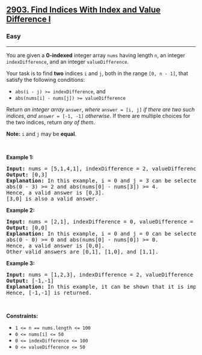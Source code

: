 <h2><a href="https://leetcode.com/problems/find-indices-with-index-and-value-difference-i/">2903. Find Indices With Index and Value Difference I</a></h2><h3>Easy</h3><hr><div><p>You are given a <strong>0-indexed</strong> integer array <code>nums</code> having length <code>n</code>, an integer <code>indexDifference</code>, and an integer <code>valueDifference</code>.</p>

<p>Your task is to find <strong>two</strong> indices <code>i</code> and <code>j</code>, both in the range <code>[0, n - 1]</code>, that satisfy the following conditions:</p>

<ul>
	<li><code>abs(i - j) &gt;= indexDifference</code>, and</li>
	<li><code>abs(nums[i] - nums[j]) &gt;= valueDifference</code></li>
</ul>

<p>Return <em>an integer array</em> <code>answer</code>, <em>where</em> <code>answer = [i, j]</code> <em>if there are two such indices</em>, <em>and</em> <code>answer = [-1, -1]</code> <em>otherwise</em>. If there are multiple choices for the two indices, return <em>any of them</em>.</p>

<p><strong>Note:</strong> <code>i</code> and <code>j</code> may be <strong>equal</strong>.</p>

<p>&nbsp;</p>
<p><strong class="example">Example 1:</strong></p>

<pre><strong>Input:</strong> nums = [5,1,4,1], indexDifference = 2, valueDifference = 4
<strong>Output:</strong> [0,3]
<strong>Explanation:</strong> In this example, i = 0 and j = 3 can be selected.
abs(0 - 3) &gt;= 2 and abs(nums[0] - nums[3]) &gt;= 4.
Hence, a valid answer is [0,3].
[3,0] is also a valid answer.
</pre>

<p><strong class="example">Example 2:</strong></p>

<pre><strong>Input:</strong> nums = [2,1], indexDifference = 0, valueDifference = 0
<strong>Output:</strong> [0,0]
<strong>Explanation:</strong> In this example, i = 0 and j = 0 can be selected.
abs(0 - 0) &gt;= 0 and abs(nums[0] - nums[0]) &gt;= 0.
Hence, a valid answer is [0,0].
Other valid answers are [0,1], [1,0], and [1,1].
</pre>

<p><strong class="example">Example 3:</strong></p>

<pre><strong>Input:</strong> nums = [1,2,3], indexDifference = 2, valueDifference = 4
<strong>Output:</strong> [-1,-1]
<strong>Explanation:</strong> In this example, it can be shown that it is impossible to find two indices that satisfy both conditions.
Hence, [-1,-1] is returned.</pre>

<p>&nbsp;</p>
<p><strong>Constraints:</strong></p>

<ul>
	<li><code>1 &lt;= n == nums.length &lt;= 100</code></li>
	<li><code>0 &lt;= nums[i] &lt;= 50</code></li>
	<li><code>0 &lt;= indexDifference &lt;= 100</code></li>
	<li><code>0 &lt;= valueDifference &lt;= 50</code></li>
</ul>
</div>